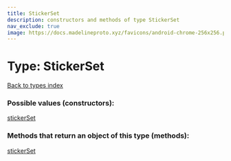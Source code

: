 ```yaml
---
title: StickerSet
description: constructors and methods of type StickerSet
nav_exclude: true
image: https://docs.madelineproto.xyz/favicons/android-chrome-256x256.png
---
```

# Type: StickerSet
[Back to types index](index.md)



### Possible values (constructors):

[stickerSet](/API_docs/constructors/stickerSet.md)  



### Methods that return an object of this type (methods):



[stickerSet](/API_docs/constructors/stickerSet.md)  

